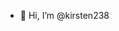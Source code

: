 - 👋 Hi, I’m @kirsten238

<!---
kirsten238/kirsten238 is a ✨ special ✨ repository because its `README.md` (this file) appears on your GitHub profile.
You can click the Preview link to take a look at your changes.
--->
